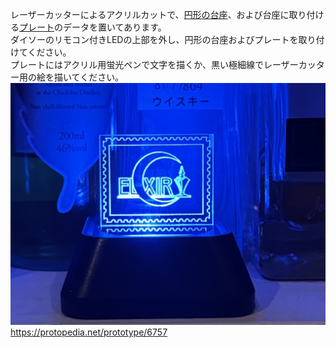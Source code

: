レーザーカッターによるアクリルカットで、[円形の台座](./Default_LED_stand36_5.svg)、および台座に取り付ける[プレート](./empty_stand_50R.svg)のデータを置いてあります。  
ダイソーのリモコン付きLEDの上部を外し、円形の台座およびプレートを取り付けてください。  
プレートにはアクリル用蛍光ペンで文字を描くか、黒い極細線でレーザーカッター用の絵を描いてください。  
![img](./img/ss0.jpg)  
https://protopedia.net/prototype/6757  
